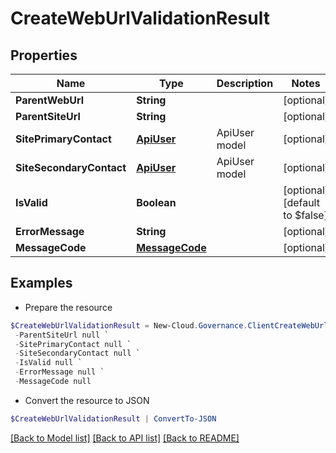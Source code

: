 # CreateWebUrlValidationResult
## Properties

Name | Type | Description | Notes
------------ | ------------- | ------------- | -------------
**ParentWebUrl** | **String** |  | [optional] 
**ParentSiteUrl** | **String** |  | [optional] 
**SitePrimaryContact** | [**ApiUser**](ApiUser.md) | ApiUser model | [optional] 
**SiteSecondaryContact** | [**ApiUser**](ApiUser.md) | ApiUser model | [optional] 
**IsValid** | **Boolean** |  | [optional] [default to $false]
**ErrorMessage** | **String** |  | [optional] 
**MessageCode** | [**MessageCode**](MessageCode.md) |  | [optional] 

## Examples

- Prepare the resource
```powershell
$CreateWebUrlValidationResult = New-Cloud.Governance.ClientCreateWebUrlValidationResult  -ParentWebUrl null `
 -ParentSiteUrl null `
 -SitePrimaryContact null `
 -SiteSecondaryContact null `
 -IsValid null `
 -ErrorMessage null `
 -MessageCode null
```

- Convert the resource to JSON
```powershell
$CreateWebUrlValidationResult | ConvertTo-JSON
```

[[Back to Model list]](../README.md#documentation-for-models) [[Back to API list]](../README.md#documentation-for-api-endpoints) [[Back to README]](../README.md)

